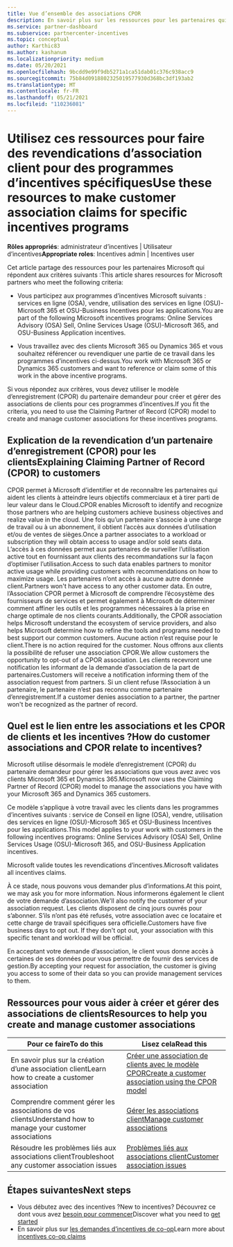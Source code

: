 ```yaml
---
title: Vue d’ensemble des associations CPOR
description: En savoir plus sur les ressources pour les partenaires qui ont besoin d’associer les clients à des programmes d’incentives spécifiques par le biais du modèle d’enregistrement (CPOR) du partenaire demandeur.
ms.service: partner-dashboard
ms.subservice: partnercenter-incentives
ms.topic: conceptual
author: Karthic83
ms.author: kashanum
ms.localizationpriority: medium
ms.date: 05/20/2021
ms.openlocfilehash: 9bcdd9e99f9db5271a1ca51dab01c376c938acc9
ms.sourcegitcommit: 75b84d0918802325019577930d368bc3df193ab2
ms.translationtype: MT
ms.contentlocale: fr-FR
ms.lasthandoff: 05/21/2021
ms.locfileid: "110236081"
---
```

# <a name="use-these-resources-to-make-customer-association-claims-for-specific-incentives-programs"></a><span data-ttu-id="dd6cd-103">Utilisez ces ressources pour faire des revendications d’association client pour des programmes d’incentives spécifiques</span><span class="sxs-lookup"><span data-stu-id="dd6cd-103">Use these resources to make customer association claims for specific incentives programs</span></span>

<span data-ttu-id="dd6cd-104">**Rôles appropriés**: administrateur d’incentives | Utilisateur d’incentives</span><span class="sxs-lookup"><span data-stu-id="dd6cd-104">**Appropriate roles**: Incentives admin | Incentives user</span></span>

<span data-ttu-id="dd6cd-105">Cet article partage des ressources pour les partenaires Microsoft qui répondent aux critères suivants :</span><span class="sxs-lookup"><span data-stu-id="dd6cd-105">This article shares resources for Microsoft partners who meet the following criteria:</span></span>

- <span data-ttu-id="dd6cd-106">Vous participez aux programmes d’incentives Microsoft suivants : services en ligne (OSA), vendre, utilisation des services en ligne (OSU)-Microsoft 365 et OSU-Business Incentives pour les applications.</span><span class="sxs-lookup"><span data-stu-id="dd6cd-106">You are part of the following Microsoft incentives programs: Online Services Advisory (OSA) Sell, Online Services Usage (OSU)-Microsoft 365, and OSU-Business Application incentives.</span></span>

- <span data-ttu-id="dd6cd-107">Vous travaillez avec des clients Microsoft 365 ou Dynamics 365 et vous souhaitez référencer ou revendiquer une partie de ce travail dans les programmes d’incentives ci-dessus.</span><span class="sxs-lookup"><span data-stu-id="dd6cd-107">You work with Microsoft 365 or Dynamics 365 customers and want to reference or claim some of this work in the above incentive programs.</span></span>

<span data-ttu-id="dd6cd-108">Si vous répondez aux critères, vous devez utiliser le modèle d’enregistrement (CPOR) du partenaire demandeur pour créer et gérer des associations de clients pour ces programmes d’incentives.</span><span class="sxs-lookup"><span data-stu-id="dd6cd-108">If you fit the criteria, you need to use the Claiming Partner of Record (CPOR) model to create and manage customer associations for these incentives programs.</span></span>

## <a name="explaining-claiming-partner-of-record-cpor-to-customers"></a><span data-ttu-id="dd6cd-109">Explication de la revendication d’un partenaire d’enregistrement (CPOR) pour les clients</span><span class="sxs-lookup"><span data-stu-id="dd6cd-109">Explaining Claiming Partner of Record (CPOR) to customers</span></span>

<span data-ttu-id="dd6cd-110">CPOR permet à Microsoft d’identifier et de reconnaître les partenaires qui aident les clients à atteindre leurs objectifs commerciaux et à tirer parti de leur valeur dans le Cloud.</span><span class="sxs-lookup"><span data-stu-id="dd6cd-110">CPOR enables Microsoft to identify and recognize those partners who are helping customers achieve business objectives and realize value in the cloud.</span></span> <span data-ttu-id="dd6cd-111">Une fois qu’un partenaire s’associe à une charge de travail ou à un abonnement, il obtient l’accès aux données d’utilisation et/ou de ventes de sièges.</span><span class="sxs-lookup"><span data-stu-id="dd6cd-111">Once a partner associates to a workload or subscription they will obtain access to usage and/or sold seats data.</span></span> <span data-ttu-id="dd6cd-112">L’accès à ces données permet aux partenaires de surveiller l’utilisation active tout en fournissant aux clients des recommandations sur la façon d’optimiser l’utilisation.</span><span class="sxs-lookup"><span data-stu-id="dd6cd-112">Access to such data enables partners to monitor active usage while providing customers with recommendations on how to maximize usage.</span></span> <span data-ttu-id="dd6cd-113">Les partenaires n’ont accès à aucune autre donnée client.</span><span class="sxs-lookup"><span data-stu-id="dd6cd-113">Partners won't have access to any other customer data.</span></span> <span data-ttu-id="dd6cd-114">En outre, l’Association CPOR permet à Microsoft de comprendre l’écosystème des fournisseurs de services et permet également à Microsoft de déterminer comment affiner les outils et les programmes nécessaires à la prise en charge optimale de nos clients courants.</span><span class="sxs-lookup"><span data-stu-id="dd6cd-114">Additionally, the CPOR association helps Microsoft understand the ecosystem of service providers, and also helps Microsoft determine how to refine the tools and programs needed to best support our common customers.</span></span> <span data-ttu-id="dd6cd-115">Aucune action n’est requise pour le client.</span><span class="sxs-lookup"><span data-stu-id="dd6cd-115">There is no action required for the customer.</span></span> <span data-ttu-id="dd6cd-116">Nous offrons aux clients la possibilité de refuser une association CPOR.</span><span class="sxs-lookup"><span data-stu-id="dd6cd-116">We allow customers the opportunity to opt-out of a CPOR association.</span></span> <span data-ttu-id="dd6cd-117">Les clients recevront une notification les informant de la demande d’association de la part de partenaires.</span><span class="sxs-lookup"><span data-stu-id="dd6cd-117">Customers will receive a notification informing them of the association request from partners.</span></span> <span data-ttu-id="dd6cd-118">Si un client refuse l’Association à un partenaire, le partenaire n’est pas reconnu comme partenaire d’enregistrement.</span><span class="sxs-lookup"><span data-stu-id="dd6cd-118">If a customer denies association to a partner, the partner won't be recognized as the partner of record.</span></span>

## <a name="how-do-customer-associations-and-cpor-relate-to-incentives"></a><span data-ttu-id="dd6cd-119">Quel est le lien entre les associations et les CPOR de clients et les incentives ?</span><span class="sxs-lookup"><span data-stu-id="dd6cd-119">How do customer associations and CPOR relate to incentives?</span></span>

<span data-ttu-id="dd6cd-120">Microsoft utilise désormais le modèle d’enregistrement (CPOR) du partenaire demandeur pour gérer les associations que vous avez avec vos clients Microsoft 365 et Dynamics 365.</span><span class="sxs-lookup"><span data-stu-id="dd6cd-120">Microsoft now uses the Claiming Partner of Record (CPOR) model to manage the associations you have with your Microsoft 365 and Dynamics 365 customers.</span></span>

<span data-ttu-id="dd6cd-121">Ce modèle s’applique à votre travail avec les clients dans les programmes d’incentives suivants : service de Conseil en ligne (OSA), vendre, utilisation des services en ligne (OSU)-Microsoft 365 et OSU-Business Incentives pour les applications.</span><span class="sxs-lookup"><span data-stu-id="dd6cd-121">This model applies to your work with customers in the following incentives programs: Online Services Advisory (OSA) Sell, Online Services Usage (OSU)-Microsoft 365, and OSU-Business Application incentives.</span></span>

<span data-ttu-id="dd6cd-122">Microsoft valide toutes les revendications d’incentives.</span><span class="sxs-lookup"><span data-stu-id="dd6cd-122">Microsoft validates all incentives claims.</span></span>

<span data-ttu-id="dd6cd-123">À ce stade, nous pouvons vous demander plus d’informations.</span><span class="sxs-lookup"><span data-stu-id="dd6cd-123">At this point, we may ask you for more information.</span></span> <span data-ttu-id="dd6cd-124">Nous informerons également le client de votre demande d’association.</span><span class="sxs-lookup"><span data-stu-id="dd6cd-124">We'll also notify the customer of your association request.</span></span> <span data-ttu-id="dd6cd-125">Les clients disposent de cinq jours ouvrés pour s’abonner. S’ils n’ont pas été refusés, votre association avec ce locataire et cette charge de travail spécifiques sera officielle.</span><span class="sxs-lookup"><span data-stu-id="dd6cd-125">Customers have five business days to opt out. If they don't opt out, your association with this specific tenant and workload will be official.</span></span>

<span data-ttu-id="dd6cd-126">En acceptant votre demande d’association, le client vous donne accès à certaines de ses données pour vous permettre de fournir des services de gestion.</span><span class="sxs-lookup"><span data-stu-id="dd6cd-126">By accepting your request for association, the customer is giving you access to some of their data so you can provide management services to them.</span></span> 

## <a name="resources-to-help-you-create-and-manage-customer-associations"></a><span data-ttu-id="dd6cd-127">Ressources pour vous aider à créer et gérer des associations de clients</span><span class="sxs-lookup"><span data-stu-id="dd6cd-127">Resources to help you create and manage customer associations</span></span>


|  <span data-ttu-id="dd6cd-128">**Pour ce faire**</span><span class="sxs-lookup"><span data-stu-id="dd6cd-128">**To do this**</span></span>  |  <span data-ttu-id="dd6cd-129">**Lisez cela**</span><span class="sxs-lookup"><span data-stu-id="dd6cd-129">**Read this**</span></span>  |
|--------------|-----------|
| <span data-ttu-id="dd6cd-130">En savoir plus sur la création d’une association client</span><span class="sxs-lookup"><span data-stu-id="dd6cd-130">Learn how to create a customer association</span></span>  | [<span data-ttu-id="dd6cd-131">Créer une association de clients avec le modèle CPOR</span><span class="sxs-lookup"><span data-stu-id="dd6cd-131">Create a customer association using the CPOR model</span></span>](submit-osa-claim.md)  |
|<span data-ttu-id="dd6cd-132">Comprendre comment gérer les associations de vos clients</span><span class="sxs-lookup"><span data-stu-id="dd6cd-132">Understand how to manage your customer associations</span></span>  | [<span data-ttu-id="dd6cd-133">Gérer les associations client</span><span class="sxs-lookup"><span data-stu-id="dd6cd-133">Manage customer associations</span></span>](incentives-manage-customer-associations.md)  |
|<span data-ttu-id="dd6cd-134">Résoudre les problèmes liés aux associations client</span><span class="sxs-lookup"><span data-stu-id="dd6cd-134">Troubleshoot any customer association issues</span></span>  | [<span data-ttu-id="dd6cd-135">Problèmes liés aux associations client</span><span class="sxs-lookup"><span data-stu-id="dd6cd-135">Customer association issues</span></span>](incentives-customer-association-issues.md)  |

## <a name="next-steps"></a><span data-ttu-id="dd6cd-136">Étapes suivantes</span><span class="sxs-lookup"><span data-stu-id="dd6cd-136">Next steps</span></span>

- <span data-ttu-id="dd6cd-137">Vous débutez avec des incentives ?</span><span class="sxs-lookup"><span data-stu-id="dd6cd-137">New to incentives?</span></span> <span data-ttu-id="dd6cd-138">Découvrez ce dont vous avez [besoin pour commencer](incentives-get-started-intro.md)</span><span class="sxs-lookup"><span data-stu-id="dd6cd-138">Discover what you need to [get started](incentives-get-started-intro.md)</span></span>
- <span data-ttu-id="dd6cd-139">En savoir plus sur [les demandes d’incentives de co-op](claims-overview.md)</span><span class="sxs-lookup"><span data-stu-id="dd6cd-139">Learn more about [incentives co-op claims](claims-overview.md)</span></span>
